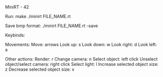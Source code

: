 MiniRT - 42

Run:
make
./minirt FILE_NAME.rt

Save bmp format:
./minirt FILE_NAME.rt -save

Keybinds:

Movements:
Move: arrows
Look up: s
Look down: w
Look right: d
Look left: a

Other actions:
Render: r
Change camera: n
Select object: left click
Unselect object/select camera: right click
Select light: l
Increase selected object size: z
Decrease selected object size: x

